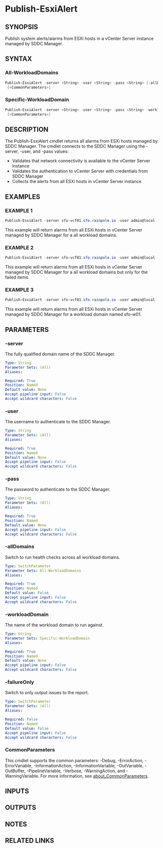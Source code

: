# Publish-EsxiAlert

## SYNOPSIS

Publish system alerts/alarms from ESXi hosts in a vCenter Server instance managed by SDDC Manager.

## SYNTAX

### All-WorkloadDomains

```powershell
Publish-EsxiAlert -server <String> -user <String> -pass <String> [-allDomains] [-failureOnly]
 [<CommonParameters>]
```

### Specific-WorkloadDomain

```powershell
Publish-EsxiAlert -server <String> -user <String> -pass <String> -workloadDomain <String> [-failureOnly]
 [<CommonParameters>]
```

## DESCRIPTION

The Publish-EsxiAlert cmdlet returns all alarms from ESXi hosts managed by SDDC Manager.
The cmdlet connects to the SDDC Manager using the -server, -user, and -pass values:

- Validates that network connectivity is available to the vCenter Server instance
- Validates the authentication to vCenter Server with credentials from SDDC Manager
- Collects the alerts from all ESXi hosts in vCenter Server instance

## EXAMPLES

### EXAMPLE 1

```powershell
Publish-EsxiAlert -server sfo-vcf01.sfo.rainpole.io -user admin@local -pass VMw@re1!VMw@re1! -allDomains
```

This example will return alarms from all ESXi hosts in vCenter Server managed by SDDC Manager for a all workload domains.

### EXAMPLE 2

```powershell
Publish-EsxiAlert -server sfo-vcf01.sfo.rainpole.io -user admin@local -pass VMw@re1!VMw@re1! -allDomains -failureOnly
```

This example will return alarms from all ESXi hosts in vCenter Server managed by SDDC Manager for a all workload domains but only for the failed items.

### EXAMPLE 3

```powershell
Publish-EsxiAlert -server sfo-vcf01.sfo.rainpole.io -user admin@local -pass VMw@re1!VMw@re1! -workloadDomain sfo-w01
```

This example will return alarms from all ESXi hosts in vCenter Server managed by SDDC Manager for a workload domain named sfo-w01.

## PARAMETERS

### -server

The fully qualified domain name of the SDDC Manager.

```yaml
Type: String
Parameter Sets: (All)
Aliases:

Required: True
Position: Named
Default value: None
Accept pipeline input: False
Accept wildcard characters: False
```

### -user

The username to authenticate to the SDDC Manager.

```yaml
Type: String
Parameter Sets: (All)
Aliases:

Required: True
Position: Named
Default value: None
Accept pipeline input: False
Accept wildcard characters: False
```

### -pass

The password to authenticate to the SDDC Manager.

```yaml
Type: String
Parameter Sets: (All)
Aliases:

Required: True
Position: Named
Default value: None
Accept pipeline input: False
Accept wildcard characters: False
```

### -allDomains

Switch to run health checks across all workload domains.

```yaml
Type: SwitchParameter
Parameter Sets: All-WorkloadDomains
Aliases:

Required: True
Position: Named
Default value: False
Accept pipeline input: False
Accept wildcard characters: False
```

### -workloadDomain

The name of the workload domain to run against.

```yaml
Type: String
Parameter Sets: Specific-WorkloadDomain
Aliases:

Required: True
Position: Named
Default value: None
Accept pipeline input: False
Accept wildcard characters: False
```

### -failureOnly

Switch to only output issues to the report.

```yaml
Type: SwitchParameter
Parameter Sets: (All)
Aliases:

Required: False
Position: Named
Default value: False
Accept pipeline input: False
Accept wildcard characters: False
```

### CommonParameters

This cmdlet supports the common parameters: -Debug, -ErrorAction, -ErrorVariable, -InformationAction, -InformationVariable, -OutVariable, -OutBuffer, -PipelineVariable, -Verbose, -WarningAction, and -WarningVariable. For more information, see [about_CommonParameters](http://go.microsoft.com/fwlink/?LinkID=113216).

## INPUTS

## OUTPUTS

## NOTES

## RELATED LINKS
